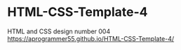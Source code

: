 # HTML-CSS-Template-4
HTML and CSS design number 004 
<br>
https://aprogrammer55.github.io/HTML-CSS-Template-4/
